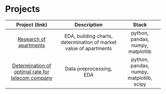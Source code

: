 # Projects
|Project (link)|Description|Stack|
|:------:|:---:|:-----------:|
|[Research of apartments](yandex.project2.ipynb)|EDA, building charts, determination of market value of apartments|python, pandas, numpy, matplotlib|
|[Determination of optimal rate for telecom company](yandex.project3.ipynb)|Data preprocessing, EDA|python, pandas, numpy, matplotlib, scipy|

